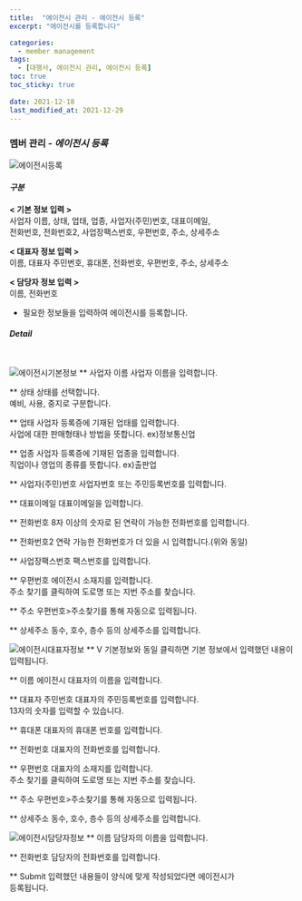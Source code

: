 ```yaml
---
title:  "에이전시 관리 - 에이전시 등록"
excerpt: "에이전시를 등록합니다"

categories:
  - member management
tags:
  - [대행사, 에이전시 관리, 에이전시 등록]
toc: true
toc_sticky: true
 
date: 2021-12-18
last_modified_at: 2021-12-29
---
```

### 멤버 관리 - *에이전시 등록*
![에이전시등록](https://user-images.githubusercontent.com/95394003/147034477-3916c6ce-9f2a-4f69-bbbb-e1246d73fc98.jpeg)

#### *구분* <br>
**< 기본 정보 입력 >**
<br>사업자 이름, 상태, 업태, 업종, 사업자(주민)번호, 대표이메일,<br>전화번호, 전화번호2, 사업장팩스번호, 우편번호, 주소, 상세주소

**< 대표자 정보 입력 >**
<br>이름, 대표자 주민번호, 휴대폰, 전화번호, 우편번호, 주소, 상세주소

**< 담당자 정보 입력 >**
<br>이름, 전화번호


- 필요한 정보들을 입력하여 에이전시를 등록합니다.

#### *Detail*
<br>

![에이전시기본정보](https://user-images.githubusercontent.com/95394003/147034527-1cbfc2b4-6f05-4b35-b793-f0be3bd6e120.jpeg)
** 사업자 이름
사업자 이름을 입력합니다.

** 상태
상태를 선택합니다.<br>예비, 사용, 중지로 구분합니다.

** 업태
사업자 등록증에 기재된 업태를 입력합니다.<br>
사업에 대한 판매형태나 방법을 뜻합니다. ex)정보통신업

** 업종
사업자 등록증에 기재된 업종을 입력합니다.<br>
직업이나 영업의 종류를 뜻합니다. ex)출판업

** 사업자(주민)번호
사업자번호 또는 주민등록번호를 입력합니다.

** 대표이메일
대표이메일을 입력합니다.

** 전화번호
8자 이상의 숫자로 된 연락이 가능한 전화번호를 입력합니다.

** 전화번호2
연락 가능한 전화번호가 더 있을 시 입력합니다.(위와 동일)

** 사업장팩스번호
팩스번호를 입력합니다.

** 우편번호
에이전시 소재지를 입력합니다.<br>
주소 찾기를 클릭하여 도로명 또는 지번 주소를 찾습니다.

** 주소
우편번호>주소찾기를 통해 자동으로 입력됩니다.

** 상세주소
동수, 호수, 층수 등의 상세주소를 입력합니다.
<br>

![에이전시대표자정보](https://user-images.githubusercontent.com/95394003/147034549-74b5badd-dcbb-40d3-9f39-e67ae0435c80.jpeg)
** V 기본정보와 동일
클릭하면 기본 정보에서 입력했던 내용이 입력됩니다.

** 이름
에이전시 대표자의 이름을 입력합니다.

** 대표자 주민번호
대표자의 주민등록번호를 입력합니다.<br>
13자의 숫자를 입력할 수 있습니다.

** 휴대폰
대표자의 휴대폰 번호를 입력합니다.

** 전화번호
대표자의 전화번호를 입력합니다.

** 우편번호
대표자의 소재지를 입력합니다.<br>
주소 찾기를 클릭하여 도로명 또는 지번 주소를 찾습니다.

** 주소
우편번호>주소찾기를 통해 자동으로 입력됩니다.

** 상세주소
동수, 호수, 층수 등의 상세주소를 입력합니다.
<br>

![에이전시담당자정보](https://user-images.githubusercontent.com/95394003/147034565-ea966fad-b716-43b0-b5e5-8409d79680ff.jpeg)
** 이름
담당자의 이름을 입력합니다.

** 전화번호
담당자의 전화번호를 입력합니다.

** Submit
입력했던 내용들이 양식에 맞게 작성되었다면 에이전시가<br>등록됩니다.

